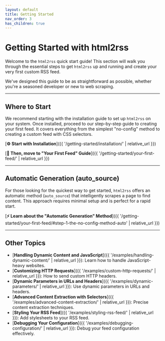 ```yaml
---
layout: default
title: Getting Started
nav_order: 3
has_children: true
---
```


# Getting Started with html2rss

Welcome to the `html2rss` quick start guide! This section will walk you through the essential steps to get `html2rss` up and running and create your very first custom RSS feed.

We've designed this guide to be as straightforward as possible, whether you're a seasoned developer or new to web scraping.

---

## Where to Start

We recommend starting with the installation guide to set up `html2rss` on your system. Once installed, proceed to our step-by-step guide to creating your first feed. It covers everything from the simplest "no-config" method to creating a custom feed with CSS selectors.

[**⚙️ Start with Installation**]({{ '/getting-started/installation/' | relative_url }})

[**🚀 Then, move to "Your First Feed" Guide**]({{ '/getting-started/your-first-feed/' | relative_url }})

---

## Automatic Generation (auto_source)

For those looking for the quickest way to get started, `html2rss` offers an automatic method (`auto_source`) that intelligently scrapes a page to find content. This approach requires minimal setup and is perfect for a rapid start.

[**⚡️ Learn about the "Automatic Generation" Method**]({{ '/getting-started/your-first-feed/#step-1-the-no-config-method-auto' | relative_url }})

---

## Other Topics

- [**Handling Dynamic Content and JavaScript**]({{ '/examples/handling-dynamic-content/' | relative_url }}): Learn how to handle JavaScript-heavy websites.
- [**Customizing HTTP Requests**]({{ '/examples/custom-http-requests/' | relative_url }}): How to send custom HTTP headers.
- [**Dynamic Parameters in URLs and Headers**]({{ '/examples/dynamic-parameters/' | relative_url }}): Use dynamic parameters in URLs and headers.
- [**Advanced Content Extraction with Selectors**]({{ '/examples/advanced-content-extraction/' | relative_url }}): Precise content extraction techniques.
- [**Styling Your RSS Feed**]({{ '/examples/styling-rss-feed/' | relative_url }}): Add stylesheets to your RSS feed.
- [**Debugging Your Configuration**]({{ '/examples/debugging-configuration/' | relative_url }}): Debug your feed configuration effectively.
